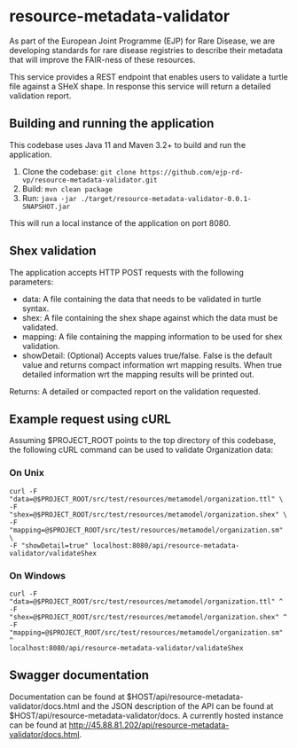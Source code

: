 # resource-metadata-validator

As part of the European Joint Programme (EJP) for Rare Disease, we are developing 
standards for rare disease registries to describe their metadata that will improve the 
FAIR-ness of these resources.

This service provides a REST endpoint that enables users to validate a turtle file against a SHeX shape. 
In response this service will return a detailed validation report. 


## Building and running the application
This codebase uses Java 11 and Maven 3.2+ to build and run the application.
1. Clone the codebase: `git clone https://github.com/ejp-rd-vp/resource-metadata-validator.git`
2. Build: `mvn clean package`
3. Run: `java -jar ./target/resource-metadata-validator-0.0.1-SNAPSHOT.jar`

This will run a local instance of the application on port 8080.

## Shex validation
The application accepts HTTP POST requests with the following parameters:
* data: A file containing the data that needs to be validated in turtle syntax.
* shex: A file containing the shex shape against which the data must be validated.
* mapping: A file containing the mapping information to be used for shex validation.
* showDetail: (Optional) Accepts values true/false. False is the default value and returns compact information wrt mapping results. When true detailed information wrt the mapping results will be printed out.

Returns: A detailed or compacted report on the validation requested.

## Example request using cURL
Assuming $PROJECT_ROOT points to the top directory of this codebase, the following cURL command
can be used to validate Organization data:

### On Unix
```
curl -F "data=@$PROJECT_ROOT/src/test/resources/metamodel/organization.ttl" \
-F "shex=@$PROJECT_ROOT/src/test/resources/metamodel/organization.shex" \
-F "mapping=@$PROJECT_ROOT/src/test/resources/metamodel/organization.sm" \
-F "showDetail=true" localhost:8080/api/resource-metadata-validator/validateShex
```

### On Windows
```
curl -F "data=@$PROJECT_ROOT/src/test/resources/metamodel/organization.ttl" ^
-F "shex=@$PROJECT_ROOT/src/test/resources/metamodel/organization.shex" ^
-F "mapping=@$PROJECT_ROOT/src/test/resources/metamodel/organization.sm" ^
localhost:8080/api/resource-metadata-validator/validateShex
```

## Swagger documentation
Documentation can be found at $HOST/api/resource-metadata-validator/docs.html and 
the JSON description of the API can be found at $HOST/api/resource-metadata-validator/docs.
A currently hosted instance can be found at http://45.88.81.202/api/resource-metadata-validator/docs.html.